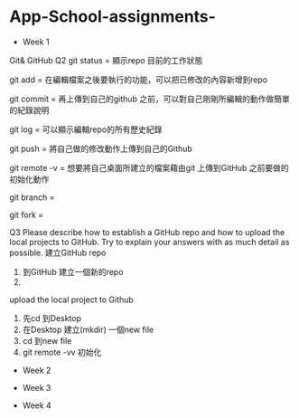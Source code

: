 # App-School-assignments-

- Week 1

Git& GitHub 
Q2
git status = 顯示repo 目前的工作狀態

git add = 在編輯檔案之後要執行的功能，可以把已修改的內容新增到repo

git commit = 再上傳到自己的github 之前，可以對自己剛剛所編輯的動作做簡單的紀錄說明

git log = 可以顯示編輯repo的所有歷史紀錄

git push = 將自己做的修改動作上傳到自己的Github

git remote -v = 想要將自己桌面所建立的檔案藉由git 上傳到GitHub 之前要做的初始化動作

git branch =

git fork =
 
Q3 Please describe how to establish a GitHub repo and how to upload the local projects to GitHub. Try to explain your answers with as much detail as possible.
建立GitHub repo 
1. 到GitHub 建立一個新的repo 
2. 
upload the local project to Github
1. 先cd 到Desktop
2. 在Desktop 建立(mkdir) 一個new file
3. cd 到new file 
4. git remote -vv 初始化


- Week 2 

- Week 3

- Week 4 
 

